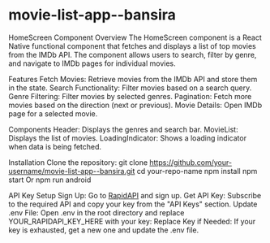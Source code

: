 ﻿# movie-list-app--bansira

 HomeScreen Component
Overview
The HomeScreen component is a React Native functional component that fetches and displays a list of top movies from the IMDb API. The component allows users to search, filter by genre, and navigate to IMDb pages for individual movies.

Features
Fetch Movies: Retrieve movies from the IMDb API and store them in the state.
Search Functionality: Filter movies based on a search query.
Genre Filtering: Filter movies by selected genres.
Pagination: Fetch more movies based on the direction (next or previous).
Movie Details: Open IMDb page for a selected movie.

Components
Header: Displays the genres and search bar.
MovieList: Displays the list of movies.
LoadingIndicator: Shows a loading indicator when data is being fetched.

Installation
Clone the repository:
git clone https://github.com/your-username/movie-list-app--bansira.git
cd your-repo-name
npm install
npm start Or npm run android


API Key Setup
Sign Up: Go to [RapidAPI](https://rapidapi.com/rapihub-rapihub-default/api/imdb-top-100-movies/) and sign up.
Get API Key: Subscribe to the required API and copy your key from the "API Keys" section.
Update .env File: Open .env in the root directory and replace YOUR_RAPIDAPI_KEY_HERE with your key:
Replace Key if Needed: If your key is exhausted, get a new one and update the .env file.
